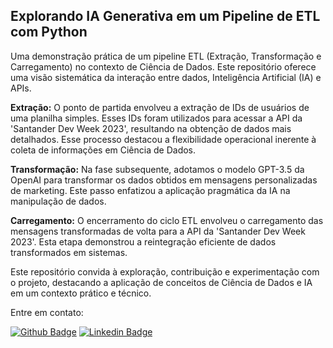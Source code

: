 ## Explorando IA Generativa em um Pipeline de ETL com Python
Uma demonstração prática de um pipeline ETL (Extração, Transformação e Carregamento) no contexto de Ciência de Dados. Este repositório oferece uma visão sistemática da interação entre dados, Inteligência Artificial (IA) e APIs.

**Extração:** O ponto de partida envolveu a extração de IDs de usuários de uma planilha simples. Esses IDs foram utilizados para acessar a API da 'Santander Dev Week 2023', resultando na obtenção de dados mais detalhados. Esse processo destacou a flexibilidade operacional inerente à coleta de informações em Ciência de Dados.

**Transformação:** Na fase subsequente, adotamos o modelo GPT-3.5 da OpenAI para transformar os dados obtidos em mensagens personalizadas de marketing. Este passo enfatizou a aplicação pragmática da IA na manipulação de dados.

**Carregamento:** O encerramento do ciclo ETL envolveu o carregamento das mensagens transformadas de volta para a API da 'Santander Dev Week 2023'. Esta etapa demonstrou a reintegração eficiente de dados transformados em sistemas.

Este repositório convida à exploração, contribuição e experimentação com o projeto, destacando a aplicação de conceitos de Ciência de Dados e IA em um contexto prático e técnico.

Entre em contato:

[![Github Badge](http://img.shields.io/badge/-Github-black?style=flat-square&logo=github&link=https://github.com/David8Fernando/)](https://github.com/David8Fernando/)
[![Linkedin Badge](https://img.shields.io/badge/-LinkedIn-blue?style=flat-square&logo=Linkedin&logoColor=white&link=https://www.linkedin.com/in/davidfernandopereira/)](https://www.linkedin.com/in/davidfernandopereira)


